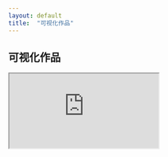 ```yaml
---
layout: default
title:  "可视化作品"
---
```


## 可视化作品

<iframe src="https://public.tableau.com/views/_16076/1_1?:embed=y&:display_count=yes&publish=yes"></iframe>